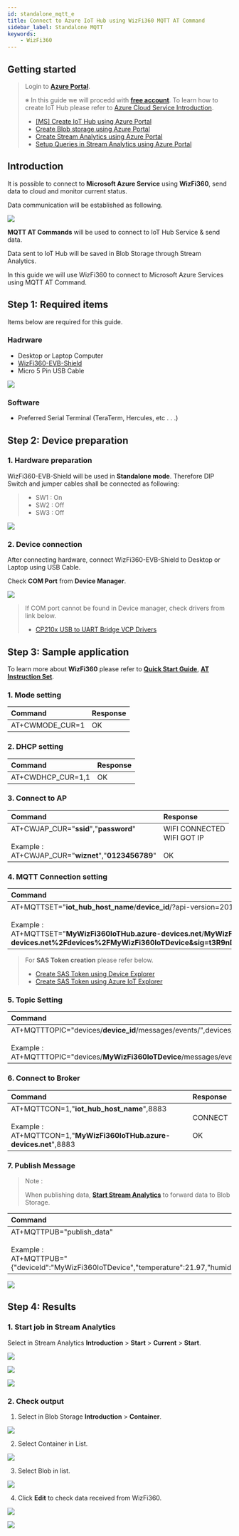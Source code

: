 ```yaml
---
id: standalone_mqtt_e
title: Connect to Azure IoT Hub using WizFi360 MQTT AT Command
sidebar_label: Standalone MQTT
keywords:
    - WizFi360
---
```


## Getting started

> Login to [**Azure Portal**][Link-Azure-Portal].
>
> ※ In this guide we will procedd with [**free account**][Link-Azure-Account-Free].
> To learn how to create IoT Hub please refer to [Azure Cloud Service Introduction][Link-Azure_Cloud_Introduction].
>
> * [[MS] Create IoT Hub using Azure Portal][Link-Create_IoT_Hub_Through_Azure_Portal]
> * [Create Blob storage using Azure Portal][Link-Create_Blob_Storage_Through_Azure_Portal]
> * [Create Stream Analytics using Azure Portal][Link-Create_Stream_Analytics_Through_Azure_Portal]
> * [Setup Queries in Stream Analytics using Azure Portal][Link-Configure_Stream_Analytics_Job_Input_Output_And_Define_The_Transformation_Query_Through_Azure_Portal]

## Introduction

It is possible to connect to **Microsoft Azure Service** using **WizFi360**, send data to cloud and monitor current status.

Data communication will be established as following.

![][Link-Data_Communication_Structure]

**MQTT AT Commands** will be used to connect to IoT Hub Service & send data.

Data sent to IoT Hub will be saved in Blob Storage through Stream Analytics.

In this guide we will use WizFi360 to connect to Microsoft Azure Services using MQTT AT Command.

## Step 1: Required items

Items below are required for this guide.

### Hadrware
 - Desktop or Laptop Computer
 - [WizFi360-EVB-Shield][Link-Wizfi360-Evb-Shield]
 - Micro 5 Pin USB Cable

 ![][Link-Required_Item]

### Software
 - Preferred Serial Terminal (TeraTerm, Hercules, etc . . .)


## Step 2: Device preparation

### 1. Hardware preparation

WizFi360-EVB-Shield will be used in **Standalone mode**. Therefore DIP Switch and jumper cables shall be connected as following:

> * SW1 : On
> * SW2 : Off
> * SW3 : Off

![][Link-Set_Wizfi360_Evb_Shield_Dip_Sw]

### 2. Device connection

After connecting hardware, connect WizFi360-EVB-Shield to Desktop or Laptop using USB Cable.

Check **COM Port** from **Device Manager**.

![][Link-Device-Management]

> If COM port cannot be found in Device manager, check drivers from link below.
>
> * [CP210x USB to UART Bridge VCP Drivers][Link-Cp210x_Usb_To_Uart_Bridge_Vcp_Drivers]


## Step 3: Sample application

To learn more about **WizFi360** please refer to [**Quick Start Guide**][Link-Wizfi360-Quick_Start_Guide], [**AT Instruction Set**][Link-Wizfi360-At_Instruction_Set].

### 1. Mode setting

|  Command | Response |
|:--------|:--------|
| AT+CWMODE_CUR=1 | OK |

### 2. DHCP setting

| Command | Response |
|:--------|:--------|
| AT+CWDHCP_CUR=1,1 | OK |

### 3. Connect to AP

| Command | Response |
|:--------|:--------|
| AT+CWJAP_CUR="**ssid**","**password**" <br /><br /> Example : <br /> AT+CWJAP_CUR="**wiznet**","**0123456789**" | WIFI CONNECTED <br /> WIFI GOT IP <br /><br /> OK |

### 4. MQTT Connection setting

| Command | Response |
|:--------|:--------|
| AT+MQTTSET="**iot_hub_host_name**/**device_id**/?api-version=2018-06-30","**sas_token**","**device_id**",60<br /><br /> Example : <br /> AT+MQTTSET="**MyWizFi360IoTHub.azure-devices.net**/**MyWizFi360IoTDevice**/?api-version=2018-06-30","**SharedAccessSignature sr=MyWizFi360IoTHub.azure-devices.net%2Fdevices%2FMyWizFi360IoTDevice&sig=t3R9nDS7ezMGBdb%2FNd5ktb3xQx5jx4NC02n325vRA6c%3D&se=1611895717**","**MyWizFi360IoTDevice**",60 | OK |

> For **SAS Token creation** please refer below.
>
> * [Create SAS Token using Device Explorer][Link-Create_Sas_Token_Through_Device_Explorer]
> * [Create SAS Token using Azure IoT Explorer][Link-Create_Sas_Token_Through_Azure_Iot_Explorer]

### 5. Topic Setting

| Command | Response |
|:--------|:--------|
| AT+MQTTTOPIC="devices/**device_id**/messages/events/",devices/**device_id**/messages/devicebound/# <br /><br /> Example : <br /> AT+MQTTTOPIC="devices/**MyWizFi360IoTDevice**/messages/events/","devices/**MyWizFi360IoTDevice**/messages/devicebound/#" | OK |

### 6. Connect to Broker

| Command | Response |
|:--------|:--------|
| AT+MQTTCON=1,"**iot_hub_host_name**",8883 <br /><br /> Example : <br /> AT+MQTTCON=1,"**MyWizFi360IoTHub.azure-devices.net**",8883 | CONNECT <br /><br /> OK |

### 7. Publish Message

> Note :
>
> When publishing data, [**Start Stream Analytics**](#Run_Stream_Analytics) to forward data to Blob Storage.

| Command | Response |
|:--------|:--------|
| AT+MQTTPUB="publish_data" <br /><br /> Example : <br /> AT+MQTTPUB="{"deviceId":"MyWizFi360IoTDevice","temperature":21.97,"humidity":43.58}"| OK |

![][Link-Standalone_Mqtt_Atcmd_Wizfi360_Set_Up_And_Run_Wizfi360_1]


## Step 4: Results

### 1. Start job in Stream Analytics

Select in Stream Analytics **Introduction** > **Start** > **Current** > **Start**.

![][Link-Start_The_Stream_Analytics_Job_And_Check_The_Output_1]

![][Link-Start_The_Stream_Analytics_Job_And_Check_The_Output_2]

![][Link-Start_The_Stream_Analytics_Job_And_Check_The_Output_3]

### 2. Check output

1) Select in Blob Storage **Introduction** > **Container**.

![][Link-Start_The_Stream_Analytics_Job_And_Check_The_Output_4]

2) Select Container in List.

![][Link-Start_The_Stream_Analytics_Job_And_Check_The_Output_5]

3) Select Blob in list.

![][Link-Start_The_Stream_Analytics_Job_And_Check_The_Output_6]

4) Click **Edit** to check data received from WizFi360.

![][Link-Start_The_Stream_Analytics_Job_And_Check_The_Output_7]

![][Link-Start_The_Stream_Analytics_Job_And_Check_The_Output_8]

[Link-Azure-Portal]: https://portal.azure.com/
[Link-Azure-Account-Free]: https://azure.microsoft.com/ko-kr/free/
[Link-Data_Communication_Structure]: /Document/img/azure_cloud/mqtt_data_communication_structure.png
[Link-Azure_Cloud_Introduction]: https://github.com/Wiznet/azure-iot-kr/tree/master/docs/Azure_Cloud
[Link-Create_IoT_Hub_Through_Azure_Portal]: https://docs.microsoft.com/ko-kr/azure/iot-hub/iot-hub-create-through-portal
[Link-Create_Blob_Storage_Through_Azure_Portal]: https://github.com/Wiznet/azure-iot-kr/blob/master/docs/Azure_Cloud/create_blob_storage_through_azure_portal.md
[Link-Create_Stream_Analytics_Through_Azure_Portal]: https://github.com/Wiznet/azure-iot-kr/blob/master/docs/Azure_Cloud/create_stream_analytics_through_azure_portal.md
[Link-Configure_Stream_Analytics_Job_Input_Output_And_Define_The_Transformation_Query_Through_Azure_Portal]: https://github.com/Wiznet/azure-iot-kr/blob/master/docs/Azure_Cloud/configure_stream_analytics_job_input_output_and_define_the_transformation_query_through_azure_portal.md
[Link-Wizfi360-Evb-Shield]: https://wizwiki.net/wiki/doku.php/products:wizfi360:start
[Link-Required_Item]: /Document/img/azure_cloud/mqtt_atcmd_wizfi360_required_item_1.png
[Link-Set_Wizfi360_Evb_Shield_Dip_Sw]: /Document/img/azure_cloud/set_wizfi360_evb_shield_dip_sw_1.png
[Link-Device-Management]: /Document/img/azure_cloud/device_management_1.png
[Link-Cp210x_Usb_To_Uart_Bridge_Vcp_Drivers]: https://www.silabs.com/products/development-tools/software/usb-to-uart-bridge-vcp-drivers
[Link-Wizfi360-Quick_Start_Guide]: http://wizwiki.net/wiki/lib/exe/fetch.php/products:wizfi360:wizfi360ds:wizfi360qs_v113k.pdf
[Link-Wizfi360-At_Instruction_Set]: http://wizwiki.net/wiki/lib/exe/fetch.php/products:wizfi360:wizfi360ds:wizfi360_atset_v106k.pdf
[Link-Create_Sas_Token_Through_Device_Explorer]: https://github.com/Wiznet/azure-iot-kr/tree/master/docs/Azure_Cloud/create_sas_token_through_device_explorer.md
[Link-Create_Sas_Token_Through_Azure_Iot_Explorer]: https://github.com/Wiznet/azure-iot-kr/tree/master/docs/Azure_Cloud/create_sas_token_through_azure_iot_explorer.md
[Link-Standalone_Mqtt_Atcmd_Wizfi360_Set_Up_And_Run_Wizfi360_1]: /Document/img/azure_cloud/standalone_mqtt_atcmd_wizfi360_set_up_and_run_wizfi360_1.png
[Link-Start_The_Stream_Analytics_Job_And_Check_The_Output_1]: /Document/img/azure_cloud/start_the_stream_analytics_job_and_check_the_output_1.png
[Link-Start_The_Stream_Analytics_Job_And_Check_The_Output_2]: /Document/img/azure_cloud/start_the_stream_analytics_job_and_check_the_output_2.png
[Link-Start_The_Stream_Analytics_Job_And_Check_The_Output_3]: /Document/img/azure_cloud/start_the_stream_analytics_job_and_check_the_output_3.png
[Link-Start_The_Stream_Analytics_Job_And_Check_The_Output_4]: /Document/img/azure_cloud/start_the_stream_analytics_job_and_check_the_output_4.png
[Link-Start_The_Stream_Analytics_Job_And_Check_The_Output_5]: /Document/img/azure_cloud/start_the_stream_analytics_job_and_check_the_output_5.png
[Link-Start_The_Stream_Analytics_Job_And_Check_The_Output_6]: /Document/img/azure_cloud/start_the_stream_analytics_job_and_check_the_output_6.png
[Link-Start_The_Stream_Analytics_Job_And_Check_The_Output_7]: /Document/img/azure_cloud/start_the_stream_analytics_job_and_check_the_output_7.png
[Link-Start_The_Stream_Analytics_Job_And_Check_The_Output_8]: /Document/img/azure_cloud/start_the_stream_analytics_job_and_check_the_output_8.png
[Link-Mbed_Mqtt_Atcmd_Wizfi360]: https://github.com/Wiznet/azure-iot-kr/blob/master/docs/IoT_device/Connectivities/Wi-Fi/mbed_mqtt_atcmd_wizfi360.md
[Link-Arduino_Mqtt_Atcmd_Wizfi360]: https://github.com/Wiznet/azure-iot-kr/blob/master/docs/IoT_device/Connectivities/Wi-Fi/arduino_mqtt_atcmd_wizfi360.md